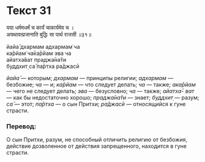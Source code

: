 # Текст 31

यया धर्ममधर्मं च कार्यं चाकार्यमेव च ।  
अयथावत्प्रजानाति बुद्धिः सा पार्थ राजसी ॥३१॥

йайа̄ дхармам адхармам̇ ча  
ка̄рйам̇ ча̄ка̄рйам эва ча  
айатха̄ват праджа̄на̄ти  
буддхит̣ са̄ па̄ртха ра̄джасӣ

_йайа̄_ — которым; _дхармам_ — принципы религии; _адхармам_ — безбожие; _ча_ — и; _ка̄рйам_ — что следует делать; _ча_ — также; _ака̄рйам_ — чего не следует делать; _эва_ — безусловно; _ча_ — также; _айатха̄- ват_ — как бы недостаточно хорошо; _праджа̄на̄ти_ — знает; _буддхит̣_ — разум; _са̄_ — этот; _па̄ртха_ — о сын Притхи; _ра̄джасӣ_ — относящийся к гуне страсти.

### Перевод:

О сын Притхи, разум, не способный отличить религию от безбожия, действие дозволенное от действия запрещенного, находится в гуне страсти.